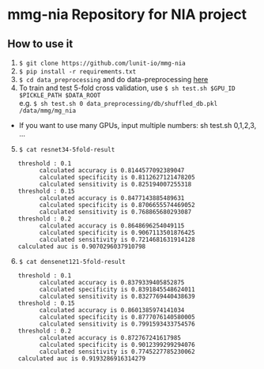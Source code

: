 
# mmg-nia Repository for NIA project    
    
## How to use it 
1. `$ git clone https://github.com/lunit-io/mmg-nia`  
2. `$ pip install -r requirements.txt` 
3. `$ cd data_preprocessing` and do data-preprocessing [here](https://github.com/lunit-io/mmg-model-nia/tree/master/data_preprocessing)
4. To train and test 5-fold cross validation, use `$ sh test.sh $GPU_ID $PICKLE_PATH $DATA_ROOT` \
e.g. `$ sh test.sh 0 data_preprocessing/db/shuffled_db.pkl /data/mmg/mg_nia`  
- If you want to use many GPUs, input multiple numbers: sh test.sh 0,1,2,3, ...
5. `$ cat resnet34-5fold-result`  
```  
   threshold : 0.1
         calculated accuracy is 0.8144577092389047
         calculated specificity is 0.8112627121478205
         calculated sensitivity is 0.825194007255318
   threshold : 0.15
         calculated accuracy is 0.8477143885489631
         calculated specificity is 0.8706655574469052
         calculated sensitivity is 0.768865680293087
   threshold : 0.2
         calculated accuracy is 0.8648696254049115
         calculated specificity is 0.9067113501876425
         calculated sensitivity is 0.7214681631914128
   calculated auc is 0.9070296037910798
```  
6. `$ cat densenet121-5fold-result`  
```  
   threshold : 0.1
         calculated accuracy is 0.8379339405852875
         calculated specificity is 0.8391845548624011
         calculated sensitivity is 0.8327769440438639
   threshold : 0.15
         calculated accuracy is 0.8601385974141034
         calculated specificity is 0.8777076140580005
         calculated sensitivity is 0.7991593433754576
   threshold : 0.2
         calculated accuracy is 0.872767241617985
         calculated specificity is 0.9012399299294076
         calculated sensitivity is 0.7745227785230062
   calculated auc is 0.9193286916314279
```
